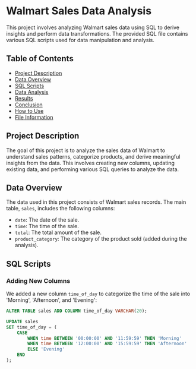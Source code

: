 # Walmart Sales Data Analysis

This project involves analyzing Walmart sales data using SQL to derive insights and perform data transformations. The provided SQL file contains various SQL scripts used for data manipulation and analysis.

## Table of Contents

- [Project Description](#project-description)
- [Data Overview](#data-overview)
- [SQL Scripts](#sql-scripts)
- [Data Analysis](#data-analysis)
- [Results](#results)
- [Conclusion](#conclusion)
- [How to Use](#how-to-use)
- [File Information](#file-information)

## Project Description

The goal of this project is to analyze the sales data of Walmart to understand sales patterns, categorize products, and derive meaningful insights from the data. This involves creating new columns, updating existing data, and performing various SQL queries to analyze the data.

## Data Overview

The data used in this project consists of Walmart sales records. The main table, `sales`, includes the following columns:

- `date`: The date of the sale.
- `time`: The time of the sale.
- `total`: The total amount of the sale.
- `product_category`: The category of the product sold (added during the analysis).

## SQL Scripts

### Adding New Columns

We added a new column `time_of_day` to categorize the time of the sale into 'Morning', 'Afternoon', and 'Evening':

```sql
ALTER TABLE sales ADD COLUMN time_of_day VARCHAR(20);

UPDATE sales
SET time_of_day = (
    CASE 
        WHEN time BETWEEN '00:00:00' AND '11:59:59' THEN 'Morning'
        WHEN time BETWEEN '12:00:00' AND '15:59:59' THEN 'Afternoon'
        ELSE 'Evening'
    END
);
